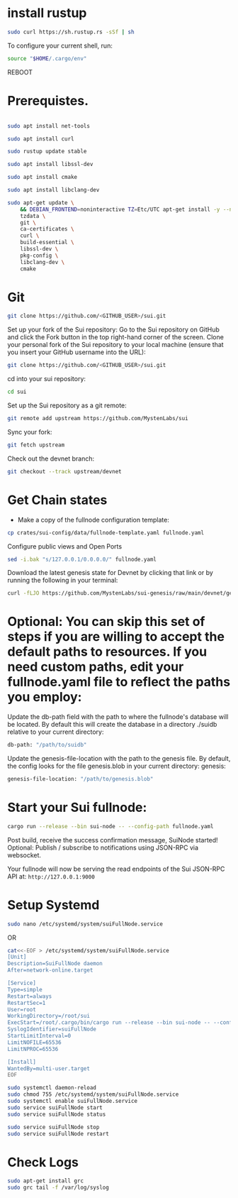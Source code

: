 # install rustup

```bash
sudo curl https://sh.rustup.rs -sSf | sh
```

To configure your current shell, run:

```bash
source "$HOME/.cargo/env"

```
REBOOT

# Prerequistes.
```bash

sudo apt install net-tools

sudo apt install curl

sudo rustup update stable

sudo apt install libssl-dev

sudo apt install cmake

sudo apt install libclang-dev

sudo apt-get update \
    && DEBIAN_FRONTEND=noninteractive TZ=Etc/UTC apt-get install -y --no-install-recommends \
    tzdata \
    git \
    ca-certificates \
    curl \
    build-essential \
    libssl-dev \
    pkg-config \
    libclang-dev \
    cmake

```
# Git

```bash
git clone https://github.com/<GITHUB_USER>/sui.git
```

Set up your fork of the Sui repository:
Go to the Sui repository on GitHub and click the Fork button in the top right-hand corner of the screen.
Clone your personal fork of the Sui repository to your local machine (ensure that you insert your GitHub username into the URL):

```bash
git clone https://github.com/<GITHUB_USER>/sui.git
```

cd into your sui repository:

```bash
cd sui
```

Set up the Sui repository as a git remote:

```bash
git remote add upstream https://github.com/MystenLabs/sui
```

Sync your fork:

```bash
git fetch upstream
```

Check out the devnet branch:

```bash
git checkout --track upstream/devnet
```

# Get Chain states

- Make a copy of the fullnode configuration template:
```bash
cp crates/sui-config/data/fullnode-template.yaml fullnode.yaml
```

Configure public views and Open Ports
```bash
sed -i.bak "s/127.0.0.1/0.0.0.0/" fullnode.yaml
```

Download the latest genesis state for Devnet by clicking that link or by running the following in your terminal:
```bash
curl -fLJO https://github.com/MystenLabs/sui-genesis/raw/main/devnet/genesis.blob
```

# Optional: You can skip this set of steps if you are willing to accept the default paths to resources. If you need custom paths, edit your fullnode.yaml file to reflect the paths you employ:
Update the db-path field with the path to where the fullnode's database will be located. By default this will create the database in a directory ./suidb relative to your current directory:
```bash
db-path: "/path/to/suidb"
```
Update the genesis-file-location with the path to the genesis file. By default, the config looks for the file genesis.blob in your current directory:
genesis:
```bash
genesis-file-location: "/path/to/genesis.blob"
```
# Start your Sui fullnode:
```bash
cargo run --release --bin sui-node -- --config-path fullnode.yaml
```

Post build, receive the success confirmation message, SuiNode started!
Optional: Publish / subscribe to notifications using JSON-RPC via websocket.

Your fullnode will now be serving the read endpoints of the Sui JSON-RPC API at: `http://127.0.0.1:9000`
# Setup Systemd
```bash
sudo nano /etc/systemd/system/suiFullNode.service
```
OR 

```bash
cat<<-EOF > /etc/systemd/system/suiFullNode.service
[Unit]
Description=SuiFullNode daemon
After=network-online.target

[Service]
Type=simple
Restart=always
RestartSec=1
User=root
WorkingDirectory=/root/sui
ExecStart=/root/.cargo/bin/cargo run --release --bin sui-node -- --config-path fullnode.yaml
SyslogIdentifier=suiFullNode
StartLimitInterval=0
LimitNOFILE=65536
LimitNPROC=65536

[Install]
WantedBy=multi-user.target
EOF
```

```bash
sudo systemctl daemon-reload
sudo chmod 755 /etc/systemd/system/suiFullNode.service
sudo systemctl enable suiFullNode.service
sudo service suiFullNode start
sudo service suiFullNode status

sudo service suiFullNode stop
sudo service suiFullNode restart

```
# Check Logs
```bash
sudo apt-get install grc
sudo grc tail -f /var/log/syslog
```

